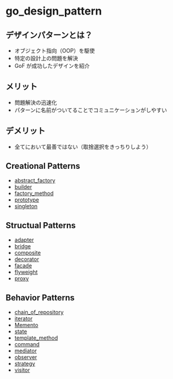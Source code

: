 # go_design_pattern

## デザインパターンとは？

* オブジェクト指向（OOP）を駆使
* 特定の設計上の問題を解決
* GoF が成功したデザインを紹介

## メリット

* 問題解決の迅速化
* パターンに名前がついてることでコミュニケーションがしやすい

## デメリット

* 全てにおいて最善ではない（取捨選択をきっちりしよう）


## Creational Patterns
- [abstract_factory](./abstract_factory)
- [builder](./builder)
- [factory_method](./factory_method)
- [prototype](./prototype)
- [singleton](./singleton)

## Structual Patterns
- [adapter](./adapter)
- [bridge](./bridge)
- [composite](./composite)
- [decorator](./decorator)
- [facade](./facade)
- [flyweight](./flyweight)
- [proxy](./proxy)

## Behavior Patterns
- [chain_of_repository](./chain_of_repository)
- [iterator](./iterator)
- [Memento](./memento)
- [state](./state)
- [template_method](./template_method)
- [command](./command)
- [mediator](./mediator)
- [observer](./observer)
- [strategy](./strategy)
- [visitor](./visitor)
